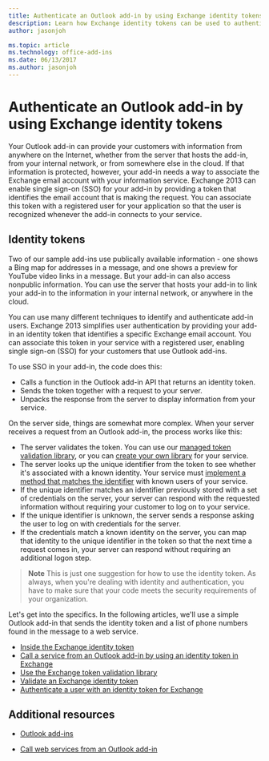 ```yaml
---
title: Authenticate an Outlook add-in by using Exchange identity tokens | Microsoft Docs
description: Learn how Exchange identity tokens can be used to authenticate an Outlook add-in with your service.
author: jasonjoh

ms.topic: article
ms.technology: office-add-ins
ms.date: 06/13/2017
ms.author: jasonjoh
---
```


# Authenticate an Outlook add-in by using Exchange identity tokens

Your Outlook add-in can provide your customers with information from anywhere on the Internet, whether from the server that hosts the add-in, from your internal network, or from somewhere else in the cloud. If that information is protected, however, your add-in needs a way to associate the Exchange email account with your information service. Exchange 2013 can enable single sign-on (SSO) for your add-in by providing a token that identifies the email account that is making the request. You can associate this token with a registered user for your application so that the user is recognized whenever the add-in connects to your service.

## Identity tokens


Two of our sample add-ins use publically available information - one shows a Bing map for addresses in a message, and one shows a preview for YouTube video links in a message. But your add-in can also access nonpublic information. You can use the server that hosts your add-in to link your add-in to the information in your internal network, or anywhere in the cloud.

You can use many different techniques to identify and authenticate add-in users. Exchange 2013 simplifies user authentication by providing your add-in an identity token that identifies a specific Exchange email account. You can associate this token in your service with a registered user, enabling single sign-on (SSO) for your customers that use Outlook add-ins. 

To use SSO in your add-in, the code does this:


* Calls a function in the Outlook add-in API that returns an identity token.
* Sends the token together with a request to your server.
* Unpacks the response from the server to display information from your service.
    
On the server side, things are somewhat more complex. When your server receives a request from an Outlook add-in, the process works like this:

* The server validates the token. You can use our [managed token validation library](use-the-token-validation-library.md), or you can [create your own library](validate-an-identity-token.md) for your service.
* The server looks up the unique identifier from the token to see whether it's associated with a known identity. Your service must [implement a method that matches the identifier](authenticate-a-user-with-an-identity-token.md) with known users of your service.
* If the unique identifier matches an identifier previously stored with a set of credentials on the server, your server can respond with the requested information without requiring your customer to log on to your service.
* If the unique identifier is unknown, the server sends a response asking the user to log on with credentials for the server.
* If the credentials match a known identity on the server, you can map that identity to the unique identifier in the token so that the next time a request comes in, your server can respond without requiring an additional logon step.

 >**Note**  This is just one suggestion for how to use the identity token. As always, when you're dealing with identity and authentication, you have to make sure that your code meets the security requirements of your organization.

Let's get into the specifics. In the following articles, we'll use a simple Outlook add-in that sends the identity token and a list of phone numbers found in the message to a web service. 

- [Inside the Exchange identity token](inside-the-identity-token.md)
- [Call a service from an Outlook add-in by using an identity token in Exchange](call-a-service-by-using-an-identity-token.md)
- [Use the Exchange token validation library](use-the-token-validation-library.md)
- [Validate an Exchange identity token](validate-an-identity-token.md )
- [Authenticate a user with an identity token for Exchange](authenticate-a-user-with-an-identity-token.md)


## Additional resources



- [Outlook add-ins](outlook-add-ins.md)
    
- [Call web services from an Outlook add-in](web-services.md)
    


